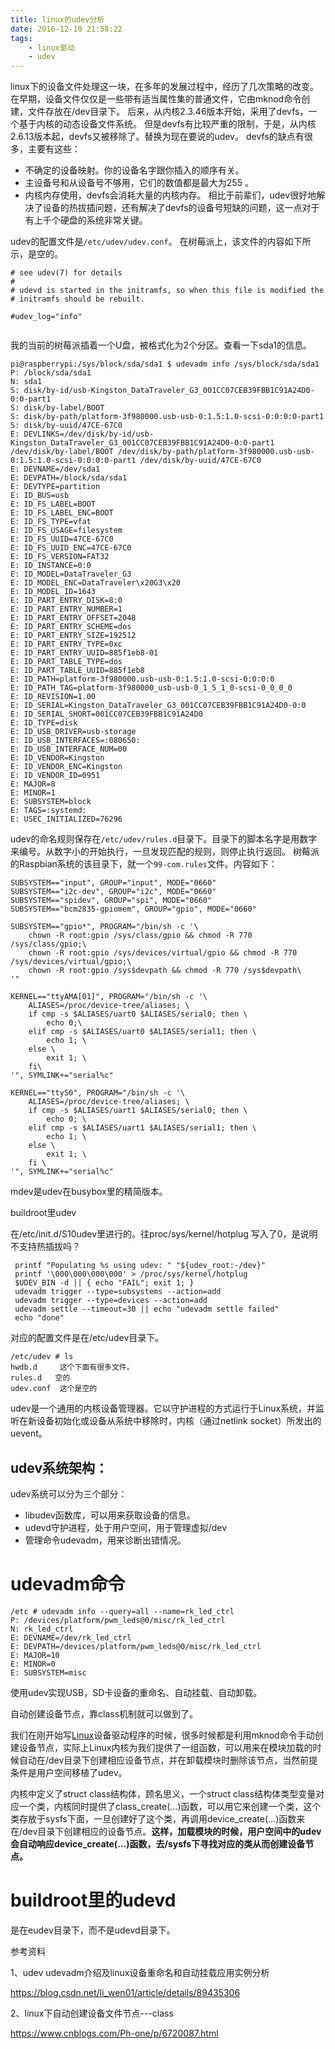 ```yaml
---
title: linux的udev分析
date: 2016-12-10 21:58:22
tags:
	- linux驱动
	- udev
---
```

linux下的设备文件处理这一块，在多年的发展过程中，经历了几次策略的改变。
在早期，设备文件仅仅是一些带有适当属性集的普通文件，它由mknod命令创建，文件存放在/dev目录下。
后来，从内核2.3.46版本开始，采用了devfs，一个基于内核的动态设备文件系统。
但是devfs有比较严重的限制，于是，从内核2.6.13版本起，devfs又被移除了。替换为现在要说的udev。
devfs的缺点有很多，主要有这些：

* 不确定的设备映射。你的设备名字跟你插入的顺序有关。
* 主设备号和从设备号不够用，它们的数值都是最大为255 。
* 内核内存使用，devfs会消耗大量的内核内存。
相比于前辈们，udev很好地解决了设备的热拔插问题，还有解决了devfs的设备号短缺的问题，这一点对于有上千个硬盘的系统非常关键。

udev的配置文件是`/etc/udev/udev.conf`。
在树莓派上，该文件的内容如下所示，是空的。

```
# see udev(7) for details
#
# udevd is started in the initramfs, so when this file is modified the
# initramfs should be rebuilt.

#udev_log="info"
                                                                         
```
我的当前的树莓派插着一个U盘，被格式化为2个分区。查看一下sda1的信息。
```
pi@raspberrypi:/sys/block/sda/sda1 $ udevadm info /sys/block/sda/sda1 
P: /block/sda/sda1
N: sda1
S: disk/by-id/usb-Kingston_DataTraveler_G3_001CC07CEB39FBB1C91A24D0-0:0-part1
S: disk/by-label/BOOT
S: disk/by-path/platform-3f980000.usb-usb-0:1.5:1.0-scsi-0:0:0:0-part1
S: disk/by-uuid/47CE-67C0
E: DEVLINKS=/dev/disk/by-id/usb-Kingston_DataTraveler_G3_001CC07CEB39FBB1C91A24D0-0:0-part1 /dev/disk/by-label/BOOT /dev/disk/by-path/platform-3f980000.usb-usb-0:1.5:1.0-scsi-0:0:0:0-part1 /dev/disk/by-uuid/47CE-67C0
E: DEVNAME=/dev/sda1
E: DEVPATH=/block/sda/sda1
E: DEVTYPE=partition
E: ID_BUS=usb
E: ID_FS_LABEL=BOOT
E: ID_FS_LABEL_ENC=BOOT
E: ID_FS_TYPE=vfat
E: ID_FS_USAGE=filesystem
E: ID_FS_UUID=47CE-67C0
E: ID_FS_UUID_ENC=47CE-67C0
E: ID_FS_VERSION=FAT32
E: ID_INSTANCE=0:0
E: ID_MODEL=DataTraveler_G3
E: ID_MODEL_ENC=DataTraveler\x20G3\x20
E: ID_MODEL_ID=1643
E: ID_PART_ENTRY_DISK=8:0
E: ID_PART_ENTRY_NUMBER=1
E: ID_PART_ENTRY_OFFSET=2048
E: ID_PART_ENTRY_SCHEME=dos
E: ID_PART_ENTRY_SIZE=192512
E: ID_PART_ENTRY_TYPE=0xc
E: ID_PART_ENTRY_UUID=885f1eb8-01
E: ID_PART_TABLE_TYPE=dos
E: ID_PART_TABLE_UUID=885f1eb8
E: ID_PATH=platform-3f980000.usb-usb-0:1.5:1.0-scsi-0:0:0:0
E: ID_PATH_TAG=platform-3f980000_usb-usb-0_1_5_1_0-scsi-0_0_0_0
E: ID_REVISION=1.00
E: ID_SERIAL=Kingston_DataTraveler_G3_001CC07CEB39FBB1C91A24D0-0:0
E: ID_SERIAL_SHORT=001CC07CEB39FBB1C91A24D0
E: ID_TYPE=disk
E: ID_USB_DRIVER=usb-storage
E: ID_USB_INTERFACES=:080650:
E: ID_USB_INTERFACE_NUM=00
E: ID_VENDOR=Kingston
E: ID_VENDOR_ENC=Kingston
E: ID_VENDOR_ID=0951
E: MAJOR=8
E: MINOR=1
E: SUBSYSTEM=block
E: TAGS=:systemd:
E: USEC_INITIALIZED=76296
```

udev的命名规则保存在`/etc/udev/rules.d`目录下。目录下的脚本名字是用数字来编号。从数字小的开始执行，一旦发现匹配的规则，则停止执行返回。
树莓派的Raspbian系统的该目录下，就一个`99-com.rules`文件。内容如下：

```
SUBSYSTEM=="input", GROUP="input", MODE="0660"
SUBSYSTEM=="i2c-dev", GROUP="i2c", MODE="0660"
SUBSYSTEM=="spidev", GROUP="spi", MODE="0660"
SUBSYSTEM=="bcm2835-gpiomem", GROUP="gpio", MODE="0660"

SUBSYSTEM=="gpio*", PROGRAM="/bin/sh -c '\
    chown -R root:gpio /sys/class/gpio && chmod -R 770 /sys/class/gpio;\
    chown -R root:gpio /sys/devices/virtual/gpio && chmod -R 770 /sys/devices/virtual/gpio;\
    chown -R root:gpio /sys$devpath && chmod -R 770 /sys$devpath\
'"

KERNEL=="ttyAMA[01]", PROGRAM="/bin/sh -c '\
    ALIASES=/proc/device-tree/aliases; \
    if cmp -s $ALIASES/uart0 $ALIASES/serial0; then \
        echo 0;\
    elif cmp -s $ALIASES/uart0 $ALIASES/serial1; then \
        echo 1; \
    else \
        exit 1; \
    fi\
'", SYMLINK+="serial%c"

KERNEL=="ttyS0", PROGRAM="/bin/sh -c '\
    ALIASES=/proc/device-tree/aliases; \
    if cmp -s $ALIASES/uart1 $ALIASES/serial0; then \
        echo 0; \
    elif cmp -s $ALIASES/uart1 $ALIASES/serial1; then \
        echo 1; \
    else \
        exit 1; \
    fi \
'", SYMLINK+="serial%c"
```

mdev是udev在busybox里的精简版本。



buildroot里udev

在/etc/init.d/S10udev里进行的。往proc/sys/kernel/hotplug   写入了0，是说明不支持热插拔吗？

```
 printf "Populating %s using udev: " "${udev_root:-/dev}"      
 printf '\000\000\000\000' > /proc/sys/kernel/hotplug          
 $UDEV_BIN -d || { echo "FAIL"; exit 1; }                      
 udevadm trigger --type=subsystems --action=add                
 udevadm trigger --type=devices --action=add                   
 udevadm settle --timeout=30 || echo "udevadm settle failed"   
 echo "done"                                                   
```

对应的配置文件是在/etc/udev目录下。

```
/etc/udev # ls                   
hwdb.d     这个下面有很多文件。
rules.d   空的
udev.conf  这个是空的
```



udev是一个通用的内核设备管理器。它以守护进程的方式运行于Linux系统，并监听在新设备初始化或设备从系统中移除时，内核（通过netlink socket）所发出的uevent。

## udev系统架构：

udev系统可以分为三个部分：

- libudev函数库，可以用来获取设备的信息。
- udevd守护进程，处于用户空间，用于管理虚拟/dev
- 管理命令udevadm，用来诊断出错情况。



# udevadm命令



```
/etc # udevadm info --query=all --name=rk_led_ctrl       
P: /devices/platform/pwm_leds@0/misc/rk_led_ctrl         
N: rk_led_ctrl                                           
E: DEVNAME=/dev/rk_led_ctrl                              
E: DEVPATH=/devices/platform/pwm_leds@0/misc/rk_led_ctrl 
E: MAJOR=10                                              
E: MINOR=0                                               
E: SUBSYSTEM=misc                                        
```



使用udev实现USB，SD卡设备的重命名、自动挂载、自动卸载。



自动创建设备节点，靠class机制就可以做到了。

我们在刚开始写[Linux](http://lib.csdn.net/base/linux)设备驱动程序的时候，很多时候都是利用mknod命令手动创建设备节点，实际上Linux内核为我们提供了一组函数，可以用来在模块加载的时候自动在/dev目录下创建相应设备节点，并在卸载模块时删除该节点，当然前提条件是用户空间移植了udev。



内核中定义了struct class结构体，顾名思义，一个struct class结构体类型变量对应一个类，内核同时提供了class_create(…)函数，可以用它来创建一个类，这个类存放于sysfs下面，一旦创建好了这个类，再调用device_create(…)函数来在/dev目录下创建相应的设备节点。**这样，加载模块的时候，用户空间中的udev会自动响应device_create(…)函数，去/sysfs下寻找对应的类从而创建设备节点。**



# buildroot里的udevd

是在eudev目录下，而不是udevd目录下。



参考资料

1、udev udevadm介绍及linux设备重命名和自动挂载应用实例分析

https://blog.csdn.net/li_wen01/article/details/89435306

2、linux下自动创建设备文件节点---class

https://www.cnblogs.com/Ph-one/p/6720087.html